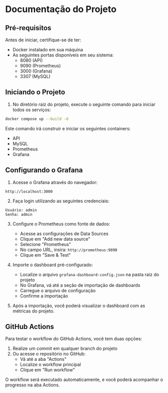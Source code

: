 # Documentação do Projeto

## Pré-requisitos

Antes de iniciar, certifique-se de ter:

- Docker instalado em sua máquina
- As seguintes portas disponíveis em seu sistema:
  - 8080 (API)
  - 9090 (Prometheus)
  - 3000 (Grafana)
  - 3307 (MySQL)

## Iniciando o Projeto

1. No diretório raiz do projeto, execute o seguinte comando para iniciar todos os serviços:

```bash
docker compose up --build -d
```

Este comando irá construir e iniciar os seguintes containers:
- API
- MySQL
- Prometheus
- Grafana

## Configurando o Grafana

1. Acesse o Grafana através do navegador:
```
http://localhost:3000
```

2. Faça login utilizando as seguintes credenciais:
```
Usuário: admin
Senha: admin
```

3. Configure o Prometheus como fonte de dados:
   - Acesse as configurações de Data Sources
   - Clique em "Add new data source"
   - Selecione "Prometheus"
   - No campo URL, insira: `http://prometheus:9090`
   - Clique em "Save & Test"

4. Importe o dashboard pré-configurado:
   - Localize o arquivo `grafana-dashboard-config.json` na pasta raiz do projeto
   - No Grafana, vá até a seção de importação de dashboards
   - Carregue o arquivo de configuração
   - Confirme a importação

5. Após a importação, você poderá visualizar o dashboard com as métricas do projeto.

## GitHub Actions

Para testar o workflow do GitHub Actions, você tem duas opções:

1. Realize um commit em qualquer branch do projeto
2. Ou acesse o repositório no GitHub:
   - Vá até a aba "Actions"
   - Localize o workflow principal
   - Clique em "Run workflow"

O workflow será executado automaticamente, e você poderá acompanhar o progresso na aba Actions.